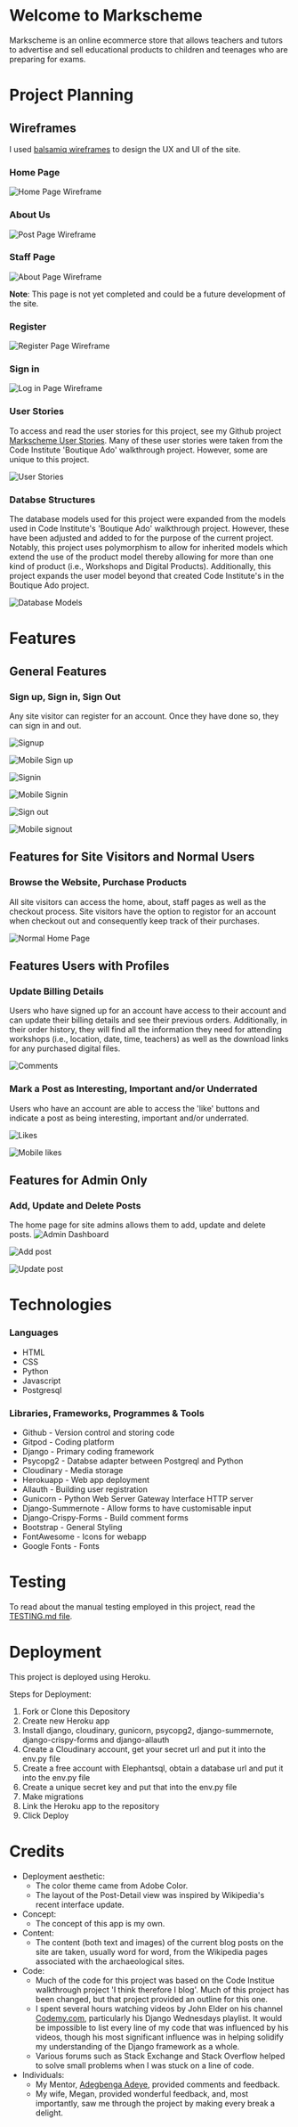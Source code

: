 # Welcome to Markscheme

Markscheme is an online ecommerce store that allows teachers and tutors to advertise and sell educational products to children and teenages who are preparing for exams. 


# Project Planning 

## Wireframes
I used [balsamiq wireframes](https://balsamiq.com/) to design the UX and UI of the site. 

### Home Page

![Home Page Wireframe](static/images/Home%20Page.png)

### About Us

![Post Page Wireframe](static/images/Archaeological%20Site%20Page.png)

### Staff Page

![About Page Wireframe](static/images/About.png)

**Note**: This page is not yet completed and could be a future development of the site.

### Register

![Register Page Wireframe](static/images/Register.png)

### Sign in

![Log in Page Wireframe](static/images/Log%20in.png)

### User Stories
To access and read the user stories for this project, see my Github project [Markscheme User Stories](https://github.com/users/adamsburge/projects/4/views/1). Many of these user stories were taken from the Code Institute 'Boutique Ado' walkthrough project. However, some are unique to this project.

![User Stories](static/images/user_stories.png)


### Databse Structures
The database models used for this project were expanded from the models used in Code Institute's 'Boutique Ado' walkthrough project. However, these have been adjusted and added to for the purpose of the current project. Notably, this project uses polymorphism to allow for inherited models which extend the use of the product model thereby allowing for more than one kind of product (i.e., Workshops and Digital Products). Additionally, this project expands the user model beyond that created Code Institute's in the Boutique Ado project.

![Database Models](static/images/Database%20Models.png)

# Features

## General Features

### Sign up, Sign in, Sign Out
Any site visitor can register for an account. Once they have done so, they can sign in and out.

![Signup](static/images/signup.png)

![Mobile Sign up](static/images/mobile_sign_up.png)

![Signin](static/images/sign_in.png)

![Mobile Signin](static/images/mobile_sign_in.png)

![Sign out](static/images/sign_out.png)

![Mobile signout](static/images/sign_out_mobile.png)

## Features for Site Visitors and Normal Users

### Browse the Website, Purchase Products
All site visitors can access the home, about, staff pages as well as the checkout process. Site visitors have the option to registor for an account when checkout out and consequently keep track of their purchases.

![Normal Home Page](static/images/non-admin_user_home.png)

## Features Users with Profiles


### Update Billing Details
Users who have signed up for an account have access to their account and can update their billing details and see their previous orders. Additionally, in their order history, they will find all the information they need for attending workshops (i.e., location, date, time, teachers) as well as the download links for any purchased digital files.

![Comments](static/images/comments.png)


### Mark a Post as Interesting, Important and/or Underrated
Users who have an account are able to access the 'like' buttons and indicate a post as being interesting, important and/or underrated.

![Likes](static/images/likes.png)

![Mobile likes](static/images/mobile_post_contents.png)

## Features for Admin Only

### Add, Update and Delete Posts
The home page for site admins allows them to add, update and delete posts.
![Admin Dashboard](static/images/admin_dashboard.png)

![Add post](static/images/add-post.png)

![Update post](static/images/update_post.png)

# Technologies

### Languages
- HTML
- CSS
- Python
- Javascript
- Postgresql

### Libraries, Frameworks, Programmes & Tools
- Github - Version control and storing code 
- Gitpod - Coding platform
- Django - Primary coding framework
- Psycopg2 - Databse adapter between Postgreql and Python
- Cloudinary - Media storage
- Herokuapp - Web app deployment
- Allauth - Building user registration 
- Gunicorn - Python Web Server Gateway Interface HTTP server
- Django-Summernote - Allow forms to have customisable input
- Django-Crispy-Forms - Build comment forms
- Bootstrap - General Styling
- FontAwesome - Icons for webapp
- Google Fonts - Fonts


# Testing
To read about the manual testing employed in this project, read the [TESTING.md file](TESTING.md).

# Deployment
This project is deployed using Heroku.

Steps for Deployment:
1. Fork or Clone this Depository
2. Create new Heroku app
3. Install django, cloudinary, gunicorn, psycopg2, django-summernote, django-crispy-forms and django-allauth
4. Create a Cloudinary account, get your secret url and put it into the env.py file
5. Create a free account with Elephantsql, obtain a database url and put it into the env.py file
6. Create a unique secret key and put that into the env.py file 
7. Make migrations
8. Link the Heroku app to the repository
9. Click Deploy


# Credits
- Deployment aesthetic:
    - The color theme came from Adobe Color.
    - The layout of the Post-Detail view was inspired by Wikipedia's recent interface update.
- Concept:
    - The concept of this app is my own.
- Content:
    - The content (both text and images) of the current blog posts on the site are taken, usually word for word, from the Wikipedia pages associated with the archaeological sites.
- Code: 
    - Much of the code for this project was based on the Code Institue walkthrough project 'I think therefore I blog'. Much of this project has been changed, but that project provided an outline for this one.
    - I spent several hours watching videos by John Elder on his channel [Codemy.com](https://www.youtube.com/playlist?list=PLCC34OHNcOtqW9BJmgQPPzUpJ8hl49AGy), particularly his Django Wednesdays playlist. It would be impossible to list every line of my code that was influenced by his videos, though his most significant influence was in helping solidify my understanding of the Django framework as a whole.
    - Various forums such as Stack Exchange and Stack Overflow helped to solve small problems when I was stuck on a line of code.
- Individuals:
    - My Mentor, [Adegbenga Adeye](https://github.com/deye9), provided comments and feedback.
    - My wife, Megan, provided wonderful feedback, and, most importantly, saw me through the project by making every break a delight.
